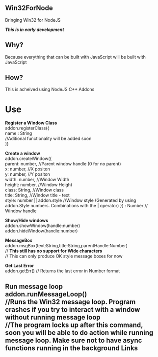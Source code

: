 Win32ForNode
------------

Bringing Win32 for NodeJS

**_This is in early development_**

Why?
----

Because everything that can be built with JavaScript will be built with JavaScript

How?
----

This is acheived using NodeJS C++ Addons

Use
===

**Register a Window Class**  
addon.registerClass({  
name : String  
//Aditional functionality will be added soon  
})  
  
**Create a window**  
addon.createWindow({  
parent: number,              //Parent window handle (0 for no parent)  
x: number,                   //X positon  
y: number,                   //Y positon  
width: number,               //Window Width  
height: number,              //Window Height  
class: String,               //Window class  
title: String,               //Window title - text  
style: number || addon.style //Window style (Generated by using addon.Style numbers. Combinations with the | operator)
}) : Number // Window handle  
  
**Show/Hide windows**  
addon.showWindow(handle:number)  
addon.hideWindow(handle:number)  
  
**MessageBox**  
addon.msgBox(text:String,title:String,parentHandle:Number)  
// **This still has no support for Wide characters**  
// This can only produce OK style message boxes for now  
  
**Get Last Error**  
addon.getErr() // Returns the last error in Number format
  
**Run message loop**  
addon.runMessageLoop()  
//Runs the Win32 message loop. Program crashes if you try to interact with a window without running message loop  
//The program locks up after this command, soon you will be able to do action while running message loop. Make sure not to have async functions running in the background
Links
-----
[Error Codes]: https://learn.microsoft.com/en-us/windows/win32/debug/system-error-codes
[Window Styles]: https://learn.microsoft.com/en-us/windows/win32/winmsg/window-styles
[Extended Window Styles]: https://learn.microsoft.com/en-us/windows/win32/winmsg/extended-window-styles
